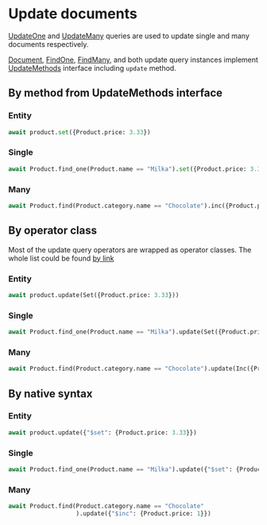 # Update documents

[UpdateOne](/beanie/api/queries/#updateone) and [UpdateMany](/beanie/api/queries/#updatemany) queries are used to update single and many documents respectively.

[Document](/beanie/api/document/), [FindOne](/beanie/api/queries/#findone), [FindMany](/beanie/api/queries/#findmany), and both update query instances implement [UpdateMethods](/beanie/api/interfaces/#updatemethods) interface including `update` method.  

## By method from UpdateMethods interface

### Entity
```python
await product.set({Product.price: 3.33})
```

### Single
```python
await Product.find_one(Product.name == "Milka").set({Product.price: 3.33})
```

### Many
```python
await Product.find(Product.category.name == "Chocolate").inc({Product.price: 1})
```

## By operator class

Most of the update query operators are wrapped as operator classes. The whole list could be found [by link](/beanie/api/operators/update/)

### Entity
```python
await product.update(Set({Product.price: 3.33}))
```

### Single
```python
await Product.find_one(Product.name == "Milka").update(Set({Product.price: 3.33}))
```

### Many
```python
await Product.find(Product.category.name == "Chocolate").update(Inc({Product.price: 1}))
```

## By native syntax

### Entity
```python
await product.update({"$set": {Product.price: 3.33}})
```

### Single
```python
await Product.find_one(Product.name == "Milka").update({"$set": {Product.price: 3.33}})
```

### Many
```python
await Product.find(Product.category.name == "Chocolate"
                   ).update({"$inc": {Product.price: 1}})
```